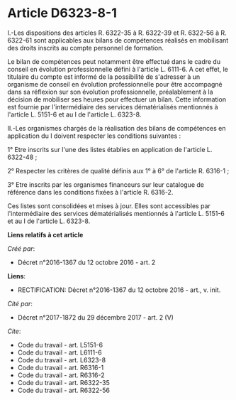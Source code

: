 # Article D6323-8-1

I.-Les dispositions des articles R. 6322-35 à R. 6322-39 et R. 6322-56 à R. 6322-61 sont applicables aux bilans de
compétences réalisés en mobilisant des droits inscrits au compte personnel de formation. 

Le bilan de compétences peut notamment être effectué dans le cadre du conseil en évolution professionnelle défini à l'article
L. 6111-6. A cet effet, le titulaire du compte est informé de la possibilité de s'adresser à un organisme de conseil en
évolution professionnelle pour être accompagné dans sa réflexion sur son évolution professionnelle, préalablement à la
décision de mobiliser ses heures pour effectuer un bilan. Cette information est fournie par l'intermédiaire des services
dématérialisés mentionnés à l'article L. 5151-6 et au I de l'article L. 6323-8. 

II.-Les organismes chargés de la réalisation des bilans de compétences en application du I doivent respecter les conditions
suivantes : 

1° Etre inscrits sur l'une des listes établies en application de l'article L. 6322-48 ;

2° Respecter les critères de qualité définis aux 1° à 6° de l'article R. 6316-1 ; 

3° Etre inscrits par les organismes financeurs sur leur catalogue de référence dans les conditions fixées à l'article R.
6316-2. 

Ces listes sont consolidées et mises à jour. Elles sont accessibles par l'intermédiaire des services dématérialisés
mentionnés à l'article L. 5151-6 et au I de l'article L. 6323-8.

**Liens relatifs à cet article**

_Créé par_:

  - Décret n°2016-1367 du 12 octobre 2016 - art. 2

**Liens**:

  - RECTIFICATION: Décret n°2016-1367 du 12 octobre 2016 - art., v. init.

_Cité par_:

  - Décret n°2017-1872 du 29 décembre 2017 - art. 2 (V)

_Cite_:

  - Code du travail - art. L5151-6
  - Code du travail - art. L6111-6
  - Code du travail - art. L6323-8
  - Code du travail - art. R6316-1
  - Code du travail - art. R6316-2
  - Code du travail - art. R6322-35
  - Code du travail - art. R6322-56
